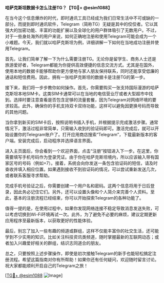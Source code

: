 **哈萨克斯坦数据卡怎么注册TG？【TG💪+ @esim1088】**

在当今这个信息爆炸的时代，即时通讯工具已经成为我们日常生活中不可或缺的一部分。而提到即时通讯软件，Telegram（简称TG）无疑是其中的佼佼者。它以其强大的加密功能、丰富的功能扩展以及全球化的用户群体吸引了无数用户。不过，对于一些身处海外的用户来说，如何正确地注册和使用Telegram可能会成为一个小难题。今天，我们就以哈萨克斯坦为例，详细讲解一下如何在当地成功注册并使用Telegram。

首先，让我们简单了解一下为什么需要注册TG。无论你是留学生、商务人士还是旅游爱好者，Telegram都能为你提供高效便捷的信息交流方式。尤其是在国外，使用本地的数据卡能够帮助你更方便地与家人朋友保持联系，同时还能享受低廉的通话和短信费用。因此，拥有一张哈萨克斯坦的数据卡是注册TG的第一步。

接下来，我们将一步步教你如何操作。首先，你需要购买一张支持国际漫游的哈萨克斯坦本地SIM卡。这类SIM卡通常可以在当地的电信营业厅或者大型超市中找到。选择时要注意查看是否包含足够的流量套餐，因为Telegram对网络环境的要求较高。此外，确保你的手机支持双卡双待功能，这样可以避免因更换号码而导致的其他问题。

当你拿到新买的SIM卡后，按照说明书插入手机，并根据提示完成激活步骤。通常情况下，激活过程非常简单，只需输入收到的验证码即可。激活完成后，就可以开始设置你的Telegram账户了。打开应用商店搜索“Telegram”，下载最新版本的客户端。安装完成后，启动程序并选择语言界面。

进入主页面后，你会看到一个欢迎界面，点击“注册”按钮进入下一步。在这里，你需要填写手机号码作为登录凭证。由于你在哈萨克斯坦境内，所以应该输入带有国家区号的号码（例如+7）。接着，系统会向你发送一条包含验证码的短信，请及时查收并填入相应位置。如果遇到接收不到验证码的情况，可以尝试重新发送几次，或者联系客服寻求帮助。

完成手机号验证之后，你需要创建一个用户名和密码。这两个信息将用于日后登录，因此务必记住它们。另外，还可以设置头像和个人简介来完善个人资料。至此，基本的注册流程已经结束，你可以开始探索Telegram的各种功能了。

值得一提的是，在使用过程中，如果你发现网络连接不稳定导致消息发送失败，可以考虑切换到Wi-Fi环境再试一次。此外，为了避免不必要的麻烦，建议定期更新应用程序至最新版本，以获取更好的性能体验。

最后，别忘了加入一些有趣的频道或群组，这样不仅能丰富你的社交生活，还可能学到不少实用的知识。比如关注科技资讯类频道，随时掌握最新的互联网动态；或者加入兴趣爱好相关的群组，结识志同道合的朋友。

总之，只要按照上述步骤操作，即使是初次接触Telegram的新手也能轻松搞定注册流程。希望这篇指南对你有所帮助！如果你还有任何疑问，欢迎随时留言讨论。祝大家都能顺利开启自己的Telegram之旅！

[[TG💪+ @esim1088](https://t.me/s/esim1088) ![Image](https://i.postimg.cc/4NQfJmqS/Snipaste-2025-05-13-00-14-12.png)]